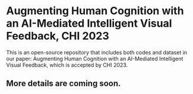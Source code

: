 # Augmenting Human Cognition with an AI-Mediated Intelligent Visual Feedback, CHI 2023 

This is an open-source repository that includes both codes and dataset in our paper: Augmenting Human Cognition with an AI-Mediated Intelligent Visual Feedback, which is accepted by CHI 2023. 


## More details are coming soon.


